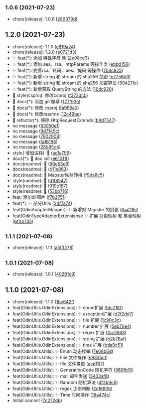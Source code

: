 ## <small>1.0.6 (2021-07-23)</small>

* chore(release): 1.0.6 ([289379d](https://github.com/odinsam/OdinPlugs.OdinUtils/commit/289379d))



## 1.2.0 (2021-07-23)

* chore(release): 1.1.0 ([e819a24](https://github.com/odinsam/OdinPlugs.OdinUtils/commit/e819a24))
* chore(release): 1.2.0 ([a0721d3](https://github.com/odinsam/OdinPlugs.OdinUtils/commit/a0721d3))
* ✨ feat(*): 添加 特殊字符 集 ([2e08ce3](https://github.com/odinsam/OdinPlugs.OdinUtils/commit/2e08ce3))
* ✨ feat(*): 添加 aes、rsa、httpParams 等操作类 ([ebbd156](https://github.com/odinsam/OdinPlugs.OdinUtils/commit/ebbd156))
* ✨ feat(*): 完善rsa、转码、aes、掩码 等操作 ([703c825](https://github.com/odinsam/OdinPlugs.OdinUtils/commit/703c825))
* ✨ feat(*): 新增 string 和 stream 的 sha256 加密 ([e7756b9](https://github.com/odinsam/OdinPlugs.OdinUtils/commit/e7756b9))
* ✨ feat(*): 新增 string 和 stream 的 sha256 加密算法 ([904211c](https://github.com/odinsam/OdinPlugs.OdinUtils/commit/904211c))
* ✨ feat(*): 新增获取 QueryString 的方法 ([16dc920](https://github.com/odinsam/OdinPlugs.OdinUtils/commit/16dc920))
* 🌈 style(csproj): 修改csproj ([f372dcb](https://github.com/odinsam/OdinPlugs.OdinUtils/commit/f372dcb))
* 📃 docs(*): 添加 git 徽章 ([127f93a](https://github.com/odinsam/OdinPlugs.OdinUtils/commit/127f93a))
* 📃 docs(*): 修改 csproj ([fa965a0](https://github.com/odinsam/OdinPlugs.OdinUtils/commit/fa965a0))
* 📃 docs(*): 修改readme ([12c49be](https://github.com/odinsam/OdinPlugs.OdinUtils/commit/12c49be))
* 🦄 refactor(*): 移除 HttpRequestExtends ([b4d7547](https://github.com/odinsam/OdinPlugs.OdinUtils/commit/b4d7547))
* no message ([83050e1](https://github.com/odinsam/OdinPlugs.OdinUtils/commit/83050e1))
* no message ([9d7145c](https://github.com/odinsam/OdinPlugs.OdinUtils/commit/9d7145c))
* no message ([7902908](https://github.com/odinsam/OdinPlugs.OdinUtils/commit/7902908))
* no message ([fa16193](https://github.com/odinsam/OdinPlugs.OdinUtils/commit/fa16193))
* no message ([28b85c4](https://github.com/odinsam/OdinPlugs.OdinUtils/commit/28b85c4))
* style( 增加注释): 🌈 ([ac1a799](https://github.com/odinsam/OdinPlugs.OdinUtils/commit/ac1a799))
* docs(*): 📃 doc init ([e61011f](https://github.com/odinsam/OdinPlugs.OdinUtils/commit/e61011f))
* docs(readme): 📃 ([90e53e8](https://github.com/odinsam/OdinPlugs.OdinUtils/commit/90e53e8))
* docs(readme): 📃 ([b11e863](https://github.com/odinsam/OdinPlugs.OdinUtils/commit/b11e863))
* docs(readme): 📃 Mapster映射转换 ([f9da8c5](https://github.com/odinsam/OdinPlugs.OdinUtils/commit/f9da8c5))
* style(raedme): 🌈 ([d1f8547](https://github.com/odinsam/OdinPlugs.OdinUtils/commit/d1f8547))
* style(readme): 🌈 ([919e187](https://github.com/odinsam/OdinPlugs.OdinUtils/commit/919e187))
* style(readme): 🌈 ([53bb716](https://github.com/odinsam/OdinPlugs.OdinUtils/commit/53bb716))
* feat: 添加dll图片 ([f7b2751](https://github.com/odinsam/OdinPlugs.OdinUtils/commit/f7b2751))
* feat(*): ✨ 部分Utils ([24f7a74](https://github.com/odinsam/OdinPlugs.OdinUtils/commit/24f7a74))
* feat(OdinAdapterMapper): ✨ 新增对 Mapster 的封装 ([fbaf19e](https://github.com/odinsam/OdinPlugs.OdinUtils/commit/fbaf19e))
* feat(OdinTypeAdapterExtensions): ✨ 扩展 对象映射 和 集合映射 ([6f04735](https://github.com/odinsam/OdinPlugs.OdinUtils/commit/6f04735))



## <small>1.1.1 (2021-07-08)</small>

* chore(release): 1.1.1 ([a5f3278](https://github.com/odinsam/OdinPlugs.OdinUtils/commit/a5f3278))



## <small>1.0.1 (2021-07-08)</small>

* chore(release): 1.0.1 ([40291c9](https://github.com/odinsam/OdinPlugs.OdinUtils/commit/40291c9))



## 1.1.0 (2021-07-08)

* chore(release): 1.1.0 ([1bc642f](https://github.com/odinsam/OdinPlugs.OdinUtils/commit/1bc642f))
* feat(OdinUtils.OdinExtensions): ✨ enum扩展 ([fdc7181](https://github.com/odinsam/OdinPlugs.OdinUtils/commit/fdc7181))
* feat(OdinUtils.OdinExtensions): ✨ exception扩展 ([d2f2dd7](https://github.com/odinsam/OdinPlugs.OdinUtils/commit/d2f2dd7))
* feat(OdinUtils.OdinExtensions): ✨ file 扩展 ([1c90c3c](https://github.com/odinsam/OdinPlugs.OdinUtils/commit/1c90c3c))
* feat(OdinUtils.OdinExtensions): ✨ number 扩展 ([5eb70e4](https://github.com/odinsam/OdinPlugs.OdinUtils/commit/5eb70e4))
* feat(OdinUtils.OdinExtensions): ✨ regex 扩展 ([f5c2663](https://github.com/odinsam/OdinPlugs.OdinUtils/commit/f5c2663))
* feat(OdinUtils.OdinExtensions): ✨ string 扩展 ([b2b78af](https://github.com/odinsam/OdinPlugs.OdinUtils/commit/b2b78af))
* feat(OdinUtils.OdinExtensions): ✨ time 扩展 ([bda8c51](https://github.com/odinsam/OdinPlugs.OdinUtils/commit/bda8c51))
* feat(OdinUtils.Utils): ✨ Enum 动态枚举 ([7e68b6d](https://github.com/odinsam/OdinPlugs.OdinUtils/commit/7e68b6d))
* feat(OdinUtils.Utils): ✨ File 文件操作 ([e9335cf](https://github.com/odinsam/OdinPlugs.OdinUtils/commit/e9335cf))
* feat(OdinUtils.Utils): ✨ file 文件类型 ([aea11f7](https://github.com/odinsam/OdinPlugs.OdinUtils/commit/aea11f7))
* feat(OdinUtils.Utils): ✨ GenerationCode 随机字符 ([960fb16](https://github.com/odinsam/OdinPlugs.OdinUtils/commit/960fb16))
* feat(OdinUtils.Utils): ✨ mail 邮件发送 ([3433af8](https://github.com/odinsam/OdinPlugs.OdinUtils/commit/3433af8))
* feat(OdinUtils.Utils): ✨ Random 随机算法 ([4f3b9c6](https://github.com/odinsam/OdinPlugs.OdinUtils/commit/4f3b9c6))
* feat(OdinUtils.Utils): ✨ regex 正则判断 ([2c1680b](https://github.com/odinsam/OdinPlugs.OdinUtils/commit/2c1680b))
* feat(OdinUtils.Utils): ✨ Time 时间操作 ([18a474c](https://github.com/odinsam/OdinPlugs.OdinUtils/commit/18a474c))
* Initial commit ([7c272db](https://github.com/odinsam/OdinPlugs.OdinUtils/commit/7c272db))



